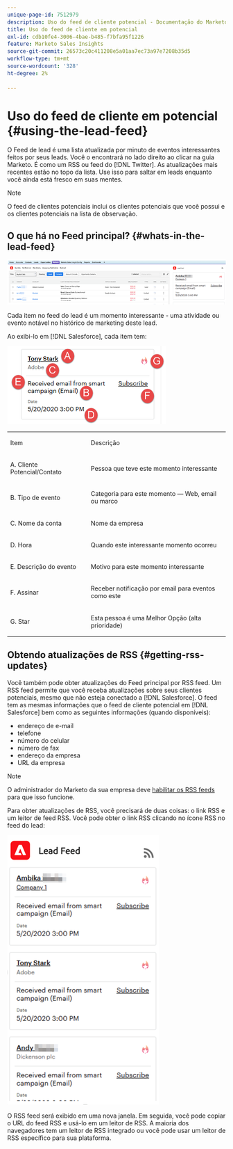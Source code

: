```yaml
---
unique-page-id: 7512979
description: Uso do feed de cliente potencial - Documentação do Marketo - Documentação do produto
title: Uso do feed de cliente em potencial
exl-id: cdb10fe4-3006-4bae-b485-f7bfa95f1226
feature: Marketo Sales Insights
source-git-commit: 26573c20c411208e5a01aa7ec73a97e7208b35d5
workflow-type: tm+mt
source-wordcount: '328'
ht-degree: 2%

---
```


# Uso do feed de cliente em potencial {#using-the-lead-feed}

O Feed de lead é uma lista atualizada por minuto de eventos interessantes feitos por seus leads. Você o encontrará no lado direito ao clicar na guia Marketo. É como um RSS ou feed do [!DNL Twitter]. As atualizações mais recentes estão no topo da lista. Use isso para saltar em leads enquanto você ainda está fresco em suas mentes.

>[!NOTE]
>
>O feed de clientes potenciais inclui os clientes potenciais que você possui e os clientes potenciais na lista de observação.

## O que há no Feed principal? {#whats-in-the-lead-feed}

![](assets/using-the-lead-feed-1.png)

Cada item no feed do lead é um momento interessante - uma atividade ou evento notável no histórico de marketing deste lead.

Ao exibi-lo em [!DNL Salesforce], cada item tem:

![](assets/using-the-lead-feed-2.png)

<table>
 <colgroup>
  <col>
  <col>
 </colgroup>
 <tbody>
  <tr>
   <td><p>Item</p></td>
   <td><p>Descrição</p></td>
  </tr>
  <tr>
   <td><p>A. Cliente Potencial/Contato</p></td>
   <td><p>Pessoa que teve este momento interessante</p></td>
  </tr>
  <tr>
   <td><p>B. Tipo de evento</p></td>
   <td><p>Categoria para este momento — Web, email ou marco</p></td>
  </tr>
  <tr>
   <td><p>C. Nome da conta</p></td>
   <td><p>Nome da empresa</p></td>
  </tr>
  <tr>
   <td><p>D. Hora</p></td>
   <td><p>Quando este interessante momento ocorreu</p></td>
  </tr>
  <tr>
   <td><p>E. Descrição do evento</p></td>
   <td><p>Motivo para este momento interessante</p></td>
  </tr>
  <tr>
   <td><p>F. Assinar</p></td>
   <td><p>Receber notificação por email para eventos como este</p></td>
  </tr>
  <tr>
   <td><p>G. Star</p></td>
   <td><p>Esta pessoa é uma Melhor Opção (alta prioridade)</p></td>
  </tr>
 </tbody>
</table>

## Obtendo atualizações de RSS {#getting-rss-updates}

Você também pode obter atualizações do Feed principal por RSS feed.  Um RSS feed permite que você receba atualizações sobre seus clientes potenciais, mesmo que não esteja conectado a [!DNL Salesforce]. O feed tem as mesmas informações que o feed de cliente potencial em [!DNL Salesforce] bem como as seguintes informações (quando disponíveis):

* endereço de e-mail
* telefone
* número do celular
* número de fax
* endereço da empresa
* URL da empresa

>[!NOTE]
>
>O administrador do Marketo da sua empresa deve [habilitar os RSS feeds](/help/marketo/product-docs/marketo-sales-insight/msi-for-salesforce/features/msi-configuration-tab/enable-rss-for-sales-insight.md) para que isso funcione.

Para obter atualizações de RSS, você precisará de duas coisas: o link RSS e um leitor de feed RSS. Você pode obter o link RSS clicando no ícone RSS no feed do lead:

![](assets/using-the-lead-feed-3.png)

O RSS feed será exibido em uma nova janela. Em seguida, você pode copiar o URL do feed RSS e usá-lo em um leitor de RSS. A maioria dos navegadores tem um leitor de RSS integrado ou você pode usar um leitor de RSS específico para sua plataforma.
